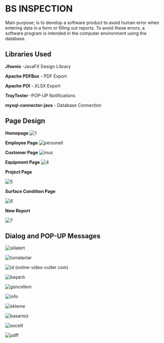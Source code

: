 #  BS INSPECTION

Main purpose; is to develop a software product to avoid human error when entering data in a form or filling out reports. To avoid these errors, a software program is intended in the computer environment using the database.

## Libraries Used

**Jfoenix** -JavaFX Design Library

**Apache PDFBox** - PDF Export

**Apache POI** -.XLSX Export

**TrayTester** -POP-UP Notifications

**mysql-connector-java** - Database Connection

## Page Design
**Homepage**
![1](https://user-images.githubusercontent.com/61140841/86254702-dcc06c80-bbbe-11ea-8524-5c9483475df3.PNG)

**Employee Page**
![personell](https://user-images.githubusercontent.com/61140841/86257043-b05a1f80-bbc1-11ea-8d41-a10528bc4c70.PNG)

**Customer Page**
![mus](https://user-images.githubusercontent.com/61140841/86257059-b5b76a00-bbc1-11ea-8e67-193b4dda659c.PNG)

**Equipment Page**
![4](https://user-images.githubusercontent.com/61140841/86255076-5f492c00-bbbf-11ea-8bd4-befb604b5615.PNG)

**Project Page**

![5](https://user-images.githubusercontent.com/61140841/86256748-5bb6a480-bbc1-11ea-85ed-0260f8aafc2f.PNG)

**Surface Condition Page**

![6](https://user-images.githubusercontent.com/61140841/86256814-712bce80-bbc1-11ea-9f7c-f3a3e436c047.PNG)

**New Report**

![7](https://user-images.githubusercontent.com/61140841/86256891-856fcb80-bbc1-11ea-8184-581c1b0a2402.PNG)

## Dialog and POP-UP Messages
![sillalert](https://user-images.githubusercontent.com/61140841/86257436-337b7580-bbc2-11ea-8c20-97a51d27db97.PNG)

![tumalanlar](https://user-images.githubusercontent.com/61140841/86257424-2f4f5800-bbc2-11ea-9f7d-04bcea8604eb.PNG)

![id (online-video-cutter com)](https://user-images.githubusercontent.com/61140841/86254184-252b5a80-bbbe-11ea-8717-82e4a48b4682.gif)

![başarılı](https://user-images.githubusercontent.com/61140841/86254138-1775d500-bbbe-11ea-9903-6ad5abf534eb.gif)

![güncellem](https://user-images.githubusercontent.com/61140841/86252775-4ab76480-bbbc-11ea-8249-e921e727f54c.gif)


![info](https://user-images.githubusercontent.com/61140841/86254025-f319f880-bbbd-11ea-9f81-392a29117ac0.gif)


![ekleme](https://user-images.githubusercontent.com/61140841/86252530-04fa9c00-bbbc-11ea-8712-82f0967c04ce.gif)


![basarisiz](https://user-images.githubusercontent.com/61140841/86253814-b0582080-bbbd-11ea-8456-9ab21b90f1fc.gif)


![excelll](https://user-images.githubusercontent.com/61140841/86253853-bb12b580-bbbd-11ea-86b4-53ae39fdf9d0.gif)


![pdff](https://user-images.githubusercontent.com/61140841/86252822-5acf4400-bbbc-11ea-99a0-5bbd3e150c5a.gif)



